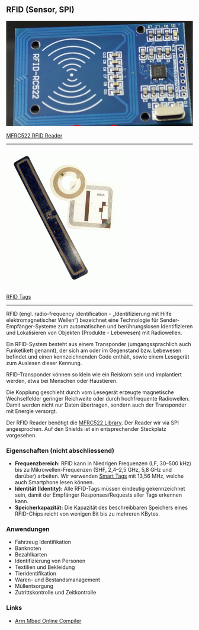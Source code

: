 ## RFID (Sensor, SPI)

![](../../images/sensors/RFIDReader.png) 

[MFRC522 RFID Reader](http://developer.mbed.org/users/AtomX/code/FRDM_MFRC522/) 

- - -

![](../../images/sensors/RFIDTag.png)

[RFID Tags](http://de.wikipedia.org/wiki/RFID)

- - -

RFID (engl. radio-frequency identification - „Identifizierung mit Hilfe elektromagnetischer Wellen“) bezeichnet eine Technologie für Sender-Empfänger-Systeme zum automatischen und berührungslosen Identifizieren und Lokalisieren von Objekten (Produkte - Lebewesen) mit Radiowellen.

Ein RFID-System besteht aus einem Transponder (umgangssprachlich auch Funketikett genannt), der sich am oder im Gegenstand bzw. Lebewesen befindet und einen kennzeichnenden Code enthält, sowie einem Lesegerät zum Auslesen dieser Kennung.

RFID-Transponder können so klein wie ein Reiskorn sein und implantiert werden, etwa bei Menschen oder Haustieren.

Die Kopplung geschieht durch vom Lesegerät erzeugte magnetische Wechselfelder geringer Reichweite oder durch hochfrequente Radiowellen. Damit werden nicht nur Daten übertragen, sondern auch der Transponder mit Energie versorgt.

Der RFID Reader benötigt die [MFRC522 Library](http://developer.mbed.org/users/AtomX/code/MFRC522/). Der Reader wir via SPI angesprochen. Auf den Shields ist ein entsprechender Steckplatz vorgesehen.

### Eigenschaften (nicht abschliessend)

*   **Frequenzbereich:** RFID kann in Niedrigen Frequenzen (LF, 30–500 kHz) bis zu Mikrowellen-Frequenzen (SHF, 2,4–2,5 GHz, 5,8 GHz und darüber) arbeiten. Wir verwenden [Smart Tags](http://de.wikipedia.org/wiki/Smart_Label) mit 13,56 MHz, welche auch Smartphone lesen können.
*   **Identität (Identity):** Alle RFID-Tags müssen eindeutig gekennzeichnet sein, damit der Empfänger Responses/Requests aller Tags erkennen kann.
*   **Speicherkapazität:** Die Kapazität des beschreibbaren Speichers eines RFID-Chips reicht von wenigen Bit bis zu mehreren KBytes.

### Anwendungen

*   Fahrzeug Identifikation
*   Banknoten
*   Bezahlkarten
*   Identifizierung von Personen
*   Textilien und Bekleidung
*   Tieridentifikation
*   Waren- und Bestandsmanagement
*   Müllentsorgung
*   Zutrittskontrolle und Zeitkontrolle

### Links

*  [Arm Mbed Online Compiler](https://os.mbed.com/compiler/#import:/teams/IoTKitV3/code/RFIDReaderV3/)